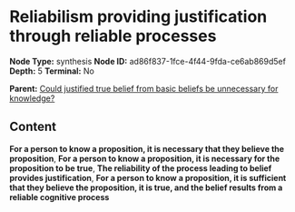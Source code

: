 # Reliabilism providing justification through reliable processes

**Node Type:** synthesis
**Node ID:** ad86f837-1fce-4f44-9fda-ce6ab869d5ef
**Depth:** 5
**Terminal:** No

**Parent:** [Could justified true belief from basic beliefs be unnecessary for knowledge?](could-justified-true-belief-from-basic-beliefs-be-unnecessary-for-knowledge-antithesis-11683ce2-55c0-456e-988f-3d66585bccfb.md)

## Content

**For a person to know a proposition, it is necessary that they believe the proposition**, **For a person to know a proposition, it is necessary for the proposition to be true**, **The reliability of the process leading to belief provides justification**, **For a person to know a proposition, it is sufficient that they believe the proposition, it is true, and the belief results from a reliable cognitive process**
